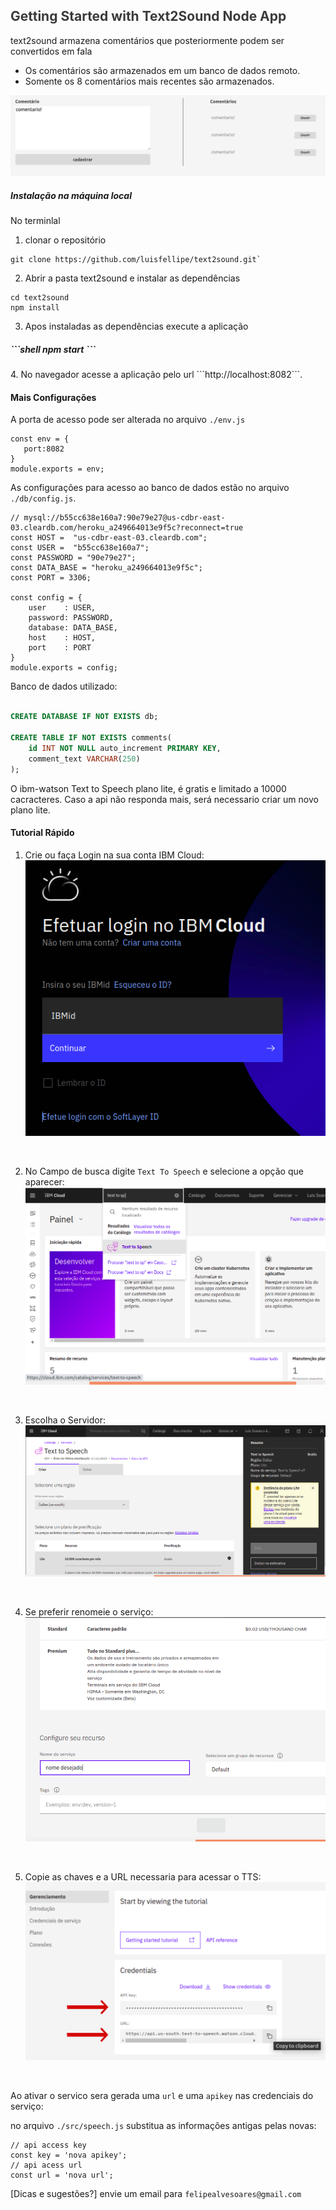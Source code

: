 ## <span style="color: rgb(59, 59, 59);">Getting Started with Text2Sound Node App</span>

text2sound armazena comentários que posteriormente podem  ser convertidos em fala
- Os comentários são armazenados em um banco de dados remoto. 
- Somente os 8 comentários mais recentes são armazenados.

![Interface do text2sound](./assets/interface.png)


##### Instalação na máquina local
No terminlal
1. clonar o repositório
```shell
git clone https://github.com/luisfellipe/text2sound.git`
```
2. Abrir a pasta text2sound e instalar as dependências
```shell
cd text2sound
npm install
```
3. Apos instaladas as dependências execute a aplicação
 <h5>
```shell 
npm start
```
</h5> 
4. No navegador acesse a aplicação pelo url
```http://localhost:8082```.

#### Mais Configurações
A porta de acesso pode ser alterada no arquivo `./env.js`
 ```node
const env = {
    port:8082
}
module.exports = env;
```

As configurações para acesso ao banco de dados estão no arquivo `./db/config.js`.
````node
// mysql://b55cc638e160a7:90e79e27@us-cdbr-east-03.cleardb.com/heroku_a249664013e9f5c?reconnect=true
const HOST =  "us-cdbr-east-03.cleardb.com";
const USER =  "b55cc638e160a7";
const PASSWORD = "90e79e27";
const DATA_BASE = "heroku_a249664013e9f5c";
const PORT = 3306;

const config = {
    user    : USER,
    password: PASSWORD,
    database: DATA_BASE,
    host    : HOST,
    port    : PORT
}
module.exports = config;
````

Banco de dados utilizado:

````sql

CREATE DATABASE IF NOT EXISTS db;

CREATE TABLE IF NOT EXISTS comments(
    id INT NOT NULL auto_increment PRIMARY KEY,
    comment_text VARCHAR(250)
);
````

O ibm-watson Text to Speech plano lite, é gratis e limitado a 10000 cacracteres. Caso a api não responda mais, será necessario criar um novo plano lite.

#### Tutorial Rápido

1. Crie ou faça Login na sua conta IBM Cloud: <br>
![Tela de Login](./assets/1.png)

<br>

2. No Campo de busca digite `Text To Speech` e selecione a opção que aparecer: <br>
![Interface do text2sound](./assets/2.png)

<br>

3. Escolha o Servidor: <br>
![Interface do text2sound](./assets/3.png)

<br>

4. Se preferir renomeie o serviço: <br>
![Interface do text2sound](./assets/4.png)

<br>

5. Copie as chaves e a URL necessaria para acessar o TTS:
![Interface do text2sound](./assets/5.png)

<br>

Ao ativar o servico sera gerada uma `url` e uma `apikey` nas credenciais do serviço:


no arquivo `./src/speech.js` substitua as informações antigas pelas novas:

```` node
// api access key
const key = 'nova apikey';
// api acess url
const url = 'nova url';

````
[Dicas e sugestões?] envie um email para `felipealvesoares@gmail.com`